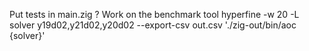 Put tests in main.zig ?
Work on the benchmark tool
hyperfine -w 20 -L solver y19d02,y21d02,y20d02 --export-csv out.csv './zig-out/bin/aoc {solver}'

